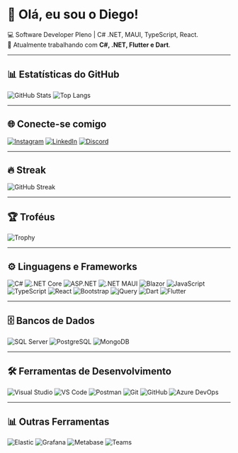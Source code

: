 # 👋 Olá, eu sou o Diego!

💻 Software Developer Pleno | C# .NET, MAUI, TypeScript, React.  
🚀 Atualmente trabalhando com **C#, .NET, Flutter e Dart**.  

---

## 📊 Estatísticas do GitHub
![GitHub Stats](https://github-readme-stats.vercel.app/api?username=DiegoViana90&show_icons=true&theme=radical)
![Top Langs](https://github-readme-stats.vercel.app/api/top-langs/?username=DiegoViana90&layout=compact&theme=radical)

---

## 🌐 Conecte-se comigo
[![Instagram](https://img.shields.io/badge/-Instagram-E4405F?logo=instagram&logoColor=white)](https://instagram.com/diegolucenav)
[![LinkedIn](https://img.shields.io/badge/-LinkedIn-0A66C2?logo=linkedin&logoColor=white)](https://linkedin.com/in/diego-viana-9351871b1)
[![Discord](https://img.shields.io/badge/-Discord-5865F2?logo=discord&logoColor=white)](https://discordapp.com/users/seu_id)

---

## 🔥 Streak
![GitHub Streak](https://streak-stats.demolab.com/?user=DiegoViana90&theme=radical&hide_border=true)

---

## 🏆 Troféus
![Trophy](https://github-profile-trophy.vercel.app/?username=DiegoViana90&theme=dracula&row=1&column=3)


---

## ⚙️ Linguagens e Frameworks
![C#](https://img.shields.io/badge/C%23-239120?logo=c-sharp&logoColor=white&style=flat)
![.NET Core](https://img.shields.io/badge/.NET%20Core-512BD4?logo=dotnet&logoColor=white&style=flat)
![ASP.NET](https://img.shields.io/badge/ASP.NET-5C2D91?logo=dotnet&logoColor=white&style=flat)
![.NET MAUI](https://img.shields.io/badge/.NET%20MAUI-512BD4?logo=dotnet&logoColor=white&style=flat)
![Blazor](https://img.shields.io/badge/Blazor-5C2D91?logo=blazor&logoColor=white&style=flat)
![JavaScript](https://img.shields.io/badge/JavaScript-F7DF1E?logo=javascript&logoColor=black&style=flat)
![TypeScript](https://img.shields.io/badge/TypeScript-3178C6?logo=typescript&logoColor=white&style=flat)
![React](https://img.shields.io/badge/React-61DAFB?logo=react&logoColor=black&style=flat)
![Bootstrap](https://img.shields.io/badge/Bootstrap-7952B3?logo=bootstrap&logoColor=white&style=flat)
![jQuery](https://img.shields.io/badge/jQuery-0769AD?logo=jquery&logoColor=white&style=flat)
![Dart](https://img.shields.io/badge/Dart-0175C2?logo=dart&logoColor=white&style=flat)
![Flutter](https://img.shields.io/badge/Flutter-02569B?logo=flutter&logoColor=white&style=flat)


---

## 🗄️ Bancos de Dados
![SQL Server](https://img.shields.io/badge/-SQL%20Server-CC2927?logo=microsoft-sql-server&logoColor=white&style=flat)
![PostgreSQL](https://img.shields.io/badge/-PostgreSQL-336791?logo=postgresql&logoColor=white&style=flat)
![MongoDB](https://img.shields.io/badge/-MongoDB-47A248?logo=mongodb&logoColor=white&style=flat)

---

## 🛠️ Ferramentas de Desenvolvimento
![Visual Studio](https://img.shields.io/badge/-Visual%20Studio-5C2D91?logo=visual-studio&logoColor=white&style=flat)
![VS Code](https://img.shields.io/badge/-VS%20Code-007ACC?logo=visual-studio-code&logoColor=white&style=flat)
![Postman](https://img.shields.io/badge/-Postman-FF6C37?logo=postman&logoColor=white&style=flat)
![Git](https://img.shields.io/badge/-Git-F05032?logo=git&logoColor=white&style=flat)
![GitHub](https://img.shields.io/badge/-GitHub-181717?logo=github&logoColor=white&style=flat)
![Azure DevOps](https://img.shields.io/badge/-Azure%20DevOps-0078D7?logo=azure-devops&logoColor=white&style=flat)

---

## 📊 Outras Ferramentas
![Elastic](https://img.shields.io/badge/-Elastic-005571?logo=elastic&logoColor=white&style=flat)
![Grafana](https://img.shields.io/badge/-Grafana-F46800?logo=grafana&logoColor=white&style=flat)
![Metabase](https://img.shields.io/badge/-Metabase-509EE3?logo=metabase&logoColor=white&style=flat)
![Teams](https://img.shields.io/badge/-Microsoft%20Teams-6264A7?logo=microsoft-teams&logoColor=white&style=flat)
